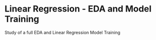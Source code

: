 # Linear Regression - EDA and Model Training

Study of a full EDA and Linear Regression Model Training